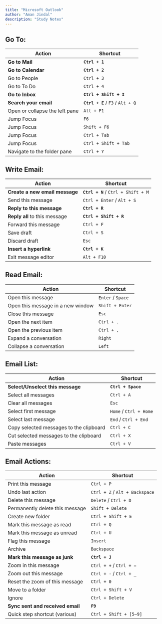 ```yaml
---
title: "Microsoft Outlook"
author: "Aman Jindal"
description: "Study Notes"
---
```


## Go To:

| Action                              | Shortcut                |
|-------------------------------------|-------------------------|
| **Go to Mail**                          | **`Ctrl + 1`**             |
| **Go to Calendar**                      | **`Ctrl + 2`**             |
| Go to People                        | `Ctrl + 3`             |
| Go to To Do                         | `Ctrl + 4`             |
| **Go to Inbox**                         | **`Ctrl + Shift + I`**     |
| **Search your email**                   | **`Ctrl + E`** / `F3` / `Alt + Q` |
| Open or collapse the left pane      | `Alt + F1`             |
| Jump Focus                          | `F6`                   |
| Jump Focus                          | `Shift + F6`           |
| Jump Focus                          | `Ctrl + Tab`           |
| Jump Focus                          | `Ctrl + Shift + Tab`   |
| Navigate to the folder pane         | `Ctrl + Y`             |


## Write Email:

| Action                      | Shortcut                              |
|-----------------------------|---------------------------------------|
| **Create a new email message**  | **`Ctrl + N`** / `Ctrl + Shift + M`      |
| Send this message           | `Ctrl + Enter` / `Alt + S`           |
| **Reply to this message**       | **`Ctrl + R`**                           |
| **Reply all** to this message   | **`Ctrl + Shift + R`**                   |
| Forward this message        | `Ctrl + F`                           |
| Save draft                  | `Ctrl + S`                           |
| Discard draft               | `Esc`                                |
| **Insert a hyperlink**          | **`Ctrl + K`**                           |
| Exit message editor         | `Alt + F10`                          |

## Read Email:

| Action                              | Shortcut       |
|-------------------------------------|----------------|
| Open this message                   | `Enter` / `Space` |
| Open this message in a new window   | `Shift + Enter` |
| Close this message                  | `Esc`          |
| Open the next item                  | `Ctrl + .`     |
| Open the previous item              | `Ctrl + ,`     |
| Expand a conversation               | `Right`        |
| Collapse a conversation             | `Left`         |

## Email List:

| Action                                      | Shortcut                |
|--------------------------------------------|-------------------------|
| **Select/Unselect this message**               | **`Ctrl + Space`**          |
| Select all messages                        | `Ctrl + A`              |
| Clear all messages                         | `Esc`                   |
| Select first message                       | `Home` / `Ctrl + Home`  |
| Select last message                        | `End` / `Ctrl + End`    |
| Copy selected messages to the clipboard    | `Ctrl + C`              |
| Cut selected messages to the clipboard     | `Ctrl + X`              |
| Paste messages                             | `Ctrl + V`              |

## Email Actions:

| Action                              | Shortcut                |
|-------------------------------------|-------------------------|
| Print this message                  | `Ctrl + P`             |
| Undo last action                    | `Ctrl + Z` / `Alt + Backspace` |
| Delete this message                 | `Delete` / `Ctrl + D`  |
| Permanently delete this message     | `Shift + Delete`       |
| Create new folder                   | `Ctrl + Shift + E`     |
| Mark this message as read           | `Ctrl + Q`             |
| Mark this message as unread         | `Ctrl + U`             |
| Flag this message                   | `Insert`               |
| Archive                             | `Backspace`            |
| **Mark this message as junk**           | **`Ctrl + J`**             |
| Zoom in this message                | `Ctrl + +` / `Ctrl + =` |
| Zoom out this message               | `Ctrl + -` / `Ctrl + _` |
| Reset the zoom of this message      | `Ctrl + 0`             |
| Move to a folder                    | `Ctrl + Shift + V`     |
| Ignore                              | `Ctrl + Delete`        |
| **Sync sent and received email**        | **`F9`**                   |
| Quick step shortcut (various)       | `Ctrl + Shift + [5–9]` |



